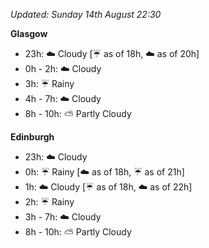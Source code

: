 *Updated: Sunday 14th August 22:30*

**Glasgow**

* 23h: :cloud: Cloudy [:umbrella: as of 18h, :cloud: as of 20h]
* 0h - 2h: :cloud: Cloudy
* 3h: :umbrella: Rainy
* 4h - 7h: :cloud: Cloudy
* 8h - 10h: :partly_sunny: Partly Cloudy

**Edinburgh**

* 23h: :cloud: Cloudy
* 0h: :umbrella: Rainy [:cloud: as of 18h, :umbrella: as of 21h]
* 1h: :cloud: Cloudy [:umbrella: as of 18h, :cloud: as of 22h]
* 2h: :umbrella: Rainy
* 3h - 7h: :cloud: Cloudy
* 8h - 10h: :partly_sunny: Partly Cloudy
